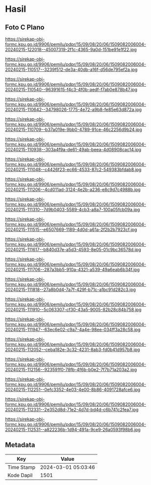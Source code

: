 # Hasil

## Foto C Plano

https://sirekap-obj-formc.kpu.go.id/9906/pemilu/pdpr/15/09/08/20/06/1509082006004-20240215-122018--45007319-2f1c-4365-9a0d-151be91e1f22.jpg

https://sirekap-obj-formc.kpu.go.id/9906/pemilu/pdpr/15/09/08/20/06/1509082006004-20240215-110517--3239f512-de3a-40db-a16f-d56de795ef2a.jpg

https://sirekap-obj-formc.kpu.go.id/9906/pemilu/pdpr/15/09/08/20/06/1509082006004-20240215-110540--96391615-f4c3-4f0b-aedf-f7ab0e878b47.jpg

https://sirekap-obj-formc.kpu.go.id/9906/pemilu/pdpr/15/09/08/20/06/1509082006004-20240215-110642--34798026-1775-4e72-a9b8-fe85e63d872a.jpg

https://sirekap-obj-formc.kpu.go.id/9906/pemilu/pdpr/15/09/08/20/06/1509082006004-20240215-110709--b37a019e-9bb0-4789-91ce-46c2256d9b24.jpg

https://sirekap-obj-formc.kpu.go.id/9906/pemilu/pdpr/15/09/08/20/06/1509082006004-20240215-110938--303a4f9a-de61-49ab-beea-4d08908cac14.jpg

https://sirekap-obj-formc.kpu.go.id/9906/pemilu/pdpr/15/09/08/20/06/1509082006004-20240215-111048--c4426f23-ec66-4533-87c2-549383bfdab8.jpg

https://sirekap-obj-formc.kpu.go.id/9906/pemilu/pdpr/15/09/08/20/06/1509082006004-20240215-111206--4cd011ad-3124-4e2b-a236-e8c9d7c4988b.jpg

https://sirekap-obj-formc.kpu.go.id/9906/pemilu/pdpr/15/09/08/20/06/1509082006004-20240215-111310--7d9b0403-5589-4cb3-a8a7-100a05fcb09a.jpg

https://sirekap-obj-formc.kpu.go.id/9906/pemilu/pdpr/15/09/08/20/06/1509082006004-20240215-111515--e6507669-1189-4d0d-a61a-2f2b2b7923cf.jpg

https://sirekap-obj-formc.kpu.go.id/9906/pemilu/pdpr/15/09/08/20/06/1509082006004-20240215-111617--b840d37e-a5d3-4593-8e05-01c9bc36578d.jpg

https://sirekap-obj-formc.kpu.go.id/9906/pemilu/pdpr/15/09/08/20/06/1509082006004-20240215-111706--287a3bb5-910a-4321-a539-49a6eab6b34f.jpg

https://sirekap-obj-formc.kpu.go.id/9906/pemilu/pdpr/15/09/08/20/06/1509082006004-20240215-111818--27a8b0d4-7a7f-429f-b71c-a1bc91d282c3.jpg

https://sirekap-obj-formc.kpu.go.id/9906/pemilu/pdpr/15/09/08/20/06/1509082006004-20240215-111910--5c063307-cf30-43a5-9005-82b28c84b758.jpg

https://sirekap-obj-formc.kpu.go.id/9906/pemilu/pdpr/15/09/08/20/06/1509082006004-20240215-111947--63ec6e02-c9a7-4a4e-98ee-034ff3a28c58.jpg

https://sirekap-obj-formc.kpu.go.id/9906/pemilu/pdpr/15/09/08/20/06/1509082006004-20240215-112052--ceba182e-3c32-4231-8ab3-fd0b41d957b8.jpg

https://sirekap-obj-formc.kpu.go.id/9906/pemilu/pdpr/15/09/08/20/06/1509082006004-20240215-112156--923591f0-78fb-4f6b-b0e2-7f7b71a203a2.jpg

https://sirekap-obj-formc.kpu.go.id/9906/pemilu/pdpr/15/09/08/20/06/1509082006004-20240215-112251--0efc3352-4e03-4e00-8b86-4091728afce6.jpg

https://sirekap-obj-formc.kpu.go.id/9906/pemilu/pdpr/15/09/08/20/06/1509082006004-20240215-112331--2e352d8d-71e2-4d7d-bd4d-c6b741c2fea7.jpg

https://sirekap-obj-formc.kpu.go.id/9906/pemilu/pdpr/15/09/08/20/06/1509082006004-20240215-112531--a822236b-1d94-491a-9ce9-26a0593f98b6.jpg


## Metadata

| Key        | Value               |
| ---------- | ------------------- |
| Time Stamp | 2024-03-01 05:03:46 |
| Kode Dapil | 1501                |




